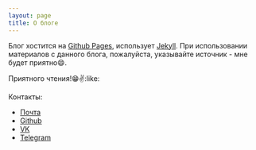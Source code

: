```yaml
---
layout: page
title: О блоге
---
```



Блог хостится на [Github Pages](https://pages.github.com/), использует [Jekyll](http://jekyllrb.com/). При использовании материалов с данного блога, пожалуйста, указывайте источник - мне будет приятно:smile:.

Приятного чтения!:grin::v::like:

Контакты:

* [Почта](mailto:suverlife@ya.ru)
* [Github](https://github.com/whitepingvin)
* [VK](https://vk.com/viktorsuver)
* [Telegram](https://t.me/suvernet)
